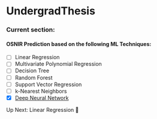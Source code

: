 # UndergradThesis

### Current section:
#### OSNIR Prediction based on the following ML Techniques:

- [ ] Linear Regression
- [ ] Multivariate Polynomial Regression
- [ ] Decision Tree
- [ ] Random Forest
- [ ] Support Vector Regression
- [ ] k-Nearest Neighbors
- [x] [Deep Neural Network](/Machine%20Learning%20Techniques/Neural%20Network/OSNIR_NN%20draft%20copy.ipynb)

Up Next: Linear Regression :robot:
